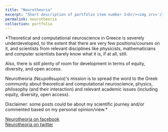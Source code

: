 ```yaml
---
title: "Neurotheoria"
excerpt: "Short description of portfolio item number 1<br/><img src='/images/500x300.png'>"
permalink: neurotheoria
collection: portfolio
---
```


*Theoretical and computational neuroscience in Greece is severely underdeveloped, to the extent that there are very few positions/courses on it, and scientists from relevant disciplines like physicists, mathematicians and computer scientists barely know what it is, if at all, still.  

Also, there is still plenty of room for development in terms of equity, diversity, and open access.  

Neurotheoria (Νευροθεωρία)'s mission is to spread the word to the Greek community about theoretical and computational neuroscience, physics, philosophy (and their interaction) and relevant academic issues (including equity, diversity, open access).  

Disclaimer: some posts could be about my scientific journey and/or commented based on my personal opinion/view.*

[Neurotheoria on facebook](https://www.facebook.com/neurotheoria/)  
[Neurotheoria on twitter](https://x.com/neurotheoria?fbclid=IwY2xjawHvMnZleHRuA2FlbQIxMAABHQ0xCi_Vh3V9_kYsSqIZgM9jXDigfbh-_S6GvuBz6klsXURT_Lyk0rTw4A_aem_5VYPWJT_IDfm1exEtnQpkw)


